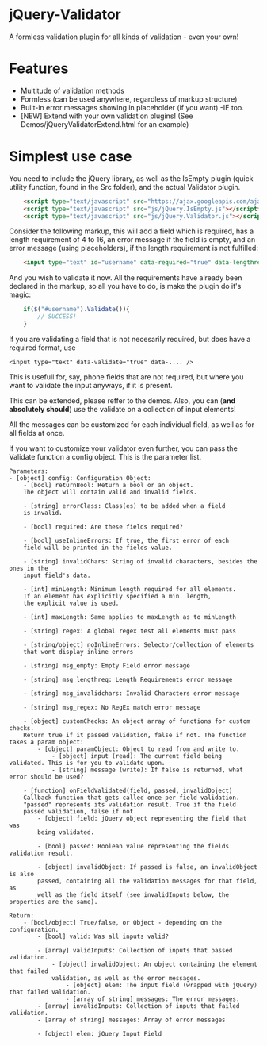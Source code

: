 jQuery-Validator
================

A formless validation plugin for all kinds of validation - even your own!

Features
========

* Multitude of validation methods
* Formless (can be used anywhere, regardless of markup structure)
* Built-in error messages showing in placeholder (if you want) -IE too.
* [NEW] Extend with your own validation plugins! (See Demos/jQueryValidatorExtend.html for an example)


Simplest use case
==================

You need to include the jQuery library, as well as the IsEmpty plugin (quick utility function, found in the Src folder), and the actual Validator plugin.
```html
    <script type="text/javascript" src="https://ajax.googleapis.com/ajax/libs/jquery/1.8.2/jquery.min.js"></script>
    <script type="text/javascript" src="js/jQuery.IsEmpty.js"></script>
    <script type="text/javascript" src="js/jQuery.Validator.js"></script>
```

Consider the following markup, this will add a field which is required, has a length requirement of 4 to 16, an error message if the field is empty, and an error message (using placeholders), if the length requirement is not fulfilled:

```html
    <input type="text" id="username" data-required="true" data-lengthreq="4-16" data-msg_empty="Please enter a username" data-msg_lengthreq="Please enter a username between $MINLEN$ characters, and $MAXLEN$ characters." />
```
And you wish to validate it now. All the requirements have already been declared in the markup, so all you have to do, is make the plugin do it's magic:

```javascript
    if($("#username").Validate()){
        // SUCCESS!
    }
```

If you are validating a field that is not necesarily required, but does have a required format, use 

    <input type="text" data-validate="true" data-.... />

This is usefull for, say, phone fields that are not required, but where you want to validate the input anyways, if it is present.

This can be extended, please reffer to the demos. Also, you can (**and absolutely should**) use the validate on a collection of input elements!

All the messages can be customized for each individual field, as well as for all fields at once.

If you want to customize your validator even further, you can pass the Validate function a config object. This is the parameter list.


    Parameters:
    - [object] config: Configuration Object:
        - [bool] returnBool: Return a bool or an object.
        The object will contain valid and invalid fields.
        
        - [string] errorClass: Class(es) to be added when a field
        is invalid.
        
        - [bool] required: Are these fields required?
        
        - [bool] useInlineErrors: If true, the first error of each
        field will be printed in the fields value.
        
        - [string] invalidChars: String of invalid characters, besides the ones in the
        input field's data.
        
        - [int] minLength: Minimum length required for all elements.
        If an element has explicitly specified a min. length,
        the explicit value is used.
        
        - [int] maxLength: Same applies to maxLength as to minLength
        
    	- [string] regex: A global regex test all elements must pass
    
        - [string/object] noInlineErrors: Selector/collection of elements
        that wont display inline errors
        
        - [string] msg_empty: Empty Field error message
        
        - [string] msg_lengthreq: Length Requirements error message
        
        - [string] msg_invalidchars: Invalid Characters error message
        
        - [string] msg_regex: No RegEx match error message
        
        - [object] customChecks: An object array of functions for custom checks.
        Return true if it passed validation, false if not. The function takes a param object:
            - [object] paramObject: Object to read from and write to.
                - [object] input (read): The current field being validated. This is for you to validate upon.
                - [string] message (write): If false is returned, what error should be used?
        
        - [function] onFieldValidated(field, passed, invalidObject)
        Callback function that gets called once per field validation.
        "passed" represents its validation result. True if the field
        passed validation, false if not.
            - [object] field: jQuery object representing the field that was
            being validated.
            
            - [bool] passed: Boolean value representing the fields validation result.
            
            - [object] invalidObject: If passed is false, an invalidObject is also
            passed, containing all the validation messages for that field, as
            well as the field itself (see invalidInputs below, the properties are the same).
    
    Return:
        - [bool/object] True/false, or Object - depending on the configuration.
            - [bool] valid: Was all inputs valid?
            
            - [array] validInputs: Collection of inputs that passed validation.
                - [object] invalidObject: An object containing the element that failed
                validation, as well as the error messages.
                    - [object] elem: The input field (wrapped with jQuery) that failed validation.
                    - [array of string] messages: The error messages.
            - [array] invalidInputs: Collection of inputs that failed validation.
            - [array of string] messages: Array of error messages
            
            - [object] elem: jQuery Input Field